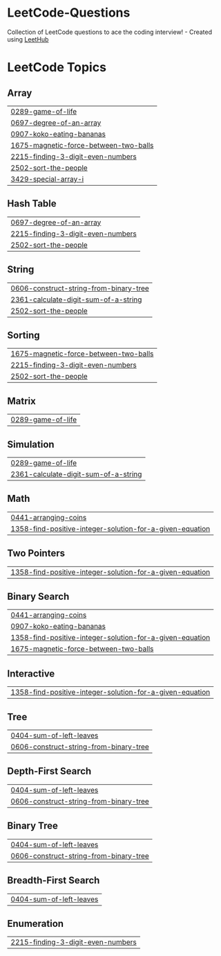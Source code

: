 # LeetCode-Questions
Collection of LeetCode questions to ace the coding interview! - Created using [LeetHub](https://github.com/QasimWani/LeetHub)

<!---LeetCode Topics Start-->
# LeetCode Topics
## Array
|  |
| ------- |
| [0289-game-of-life](https://github.com/BHAVISHAYA/LeetCode-Questions/tree/master/0289-game-of-life) |
| [0697-degree-of-an-array](https://github.com/BHAVISHAYA/LeetCode-Questions/tree/master/0697-degree-of-an-array) |
| [0907-koko-eating-bananas](https://github.com/BHAVISHAYA/LeetCode-Questions/tree/master/0907-koko-eating-bananas) |
| [1675-magnetic-force-between-two-balls](https://github.com/BHAVISHAYA/LeetCode-Questions/tree/master/1675-magnetic-force-between-two-balls) |
| [2215-finding-3-digit-even-numbers](https://github.com/BHAVISHAYA/LeetCode-Questions/tree/master/2215-finding-3-digit-even-numbers) |
| [2502-sort-the-people](https://github.com/BHAVISHAYA/LeetCode-Questions/tree/master/2502-sort-the-people) |
| [3429-special-array-i](https://github.com/BHAVISHAYA/LeetCode-Questions/tree/master/3429-special-array-i) |
## Hash Table
|  |
| ------- |
| [0697-degree-of-an-array](https://github.com/BHAVISHAYA/LeetCode-Questions/tree/master/0697-degree-of-an-array) |
| [2215-finding-3-digit-even-numbers](https://github.com/BHAVISHAYA/LeetCode-Questions/tree/master/2215-finding-3-digit-even-numbers) |
| [2502-sort-the-people](https://github.com/BHAVISHAYA/LeetCode-Questions/tree/master/2502-sort-the-people) |
## String
|  |
| ------- |
| [0606-construct-string-from-binary-tree](https://github.com/BHAVISHAYA/LeetCode-Questions/tree/master/0606-construct-string-from-binary-tree) |
| [2361-calculate-digit-sum-of-a-string](https://github.com/BHAVISHAYA/LeetCode-Questions/tree/master/2361-calculate-digit-sum-of-a-string) |
| [2502-sort-the-people](https://github.com/BHAVISHAYA/LeetCode-Questions/tree/master/2502-sort-the-people) |
## Sorting
|  |
| ------- |
| [1675-magnetic-force-between-two-balls](https://github.com/BHAVISHAYA/LeetCode-Questions/tree/master/1675-magnetic-force-between-two-balls) |
| [2215-finding-3-digit-even-numbers](https://github.com/BHAVISHAYA/LeetCode-Questions/tree/master/2215-finding-3-digit-even-numbers) |
| [2502-sort-the-people](https://github.com/BHAVISHAYA/LeetCode-Questions/tree/master/2502-sort-the-people) |
## Matrix
|  |
| ------- |
| [0289-game-of-life](https://github.com/BHAVISHAYA/LeetCode-Questions/tree/master/0289-game-of-life) |
## Simulation
|  |
| ------- |
| [0289-game-of-life](https://github.com/BHAVISHAYA/LeetCode-Questions/tree/master/0289-game-of-life) |
| [2361-calculate-digit-sum-of-a-string](https://github.com/BHAVISHAYA/LeetCode-Questions/tree/master/2361-calculate-digit-sum-of-a-string) |
## Math
|  |
| ------- |
| [0441-arranging-coins](https://github.com/BHAVISHAYA/LeetCode-Questions/tree/master/0441-arranging-coins) |
| [1358-find-positive-integer-solution-for-a-given-equation](https://github.com/BHAVISHAYA/LeetCode-Questions/tree/master/1358-find-positive-integer-solution-for-a-given-equation) |
## Two Pointers
|  |
| ------- |
| [1358-find-positive-integer-solution-for-a-given-equation](https://github.com/BHAVISHAYA/LeetCode-Questions/tree/master/1358-find-positive-integer-solution-for-a-given-equation) |
## Binary Search
|  |
| ------- |
| [0441-arranging-coins](https://github.com/BHAVISHAYA/LeetCode-Questions/tree/master/0441-arranging-coins) |
| [0907-koko-eating-bananas](https://github.com/BHAVISHAYA/LeetCode-Questions/tree/master/0907-koko-eating-bananas) |
| [1358-find-positive-integer-solution-for-a-given-equation](https://github.com/BHAVISHAYA/LeetCode-Questions/tree/master/1358-find-positive-integer-solution-for-a-given-equation) |
| [1675-magnetic-force-between-two-balls](https://github.com/BHAVISHAYA/LeetCode-Questions/tree/master/1675-magnetic-force-between-two-balls) |
## Interactive
|  |
| ------- |
| [1358-find-positive-integer-solution-for-a-given-equation](https://github.com/BHAVISHAYA/LeetCode-Questions/tree/master/1358-find-positive-integer-solution-for-a-given-equation) |
## Tree
|  |
| ------- |
| [0404-sum-of-left-leaves](https://github.com/BHAVISHAYA/LeetCode-Questions/tree/master/0404-sum-of-left-leaves) |
| [0606-construct-string-from-binary-tree](https://github.com/BHAVISHAYA/LeetCode-Questions/tree/master/0606-construct-string-from-binary-tree) |
## Depth-First Search
|  |
| ------- |
| [0404-sum-of-left-leaves](https://github.com/BHAVISHAYA/LeetCode-Questions/tree/master/0404-sum-of-left-leaves) |
| [0606-construct-string-from-binary-tree](https://github.com/BHAVISHAYA/LeetCode-Questions/tree/master/0606-construct-string-from-binary-tree) |
## Binary Tree
|  |
| ------- |
| [0404-sum-of-left-leaves](https://github.com/BHAVISHAYA/LeetCode-Questions/tree/master/0404-sum-of-left-leaves) |
| [0606-construct-string-from-binary-tree](https://github.com/BHAVISHAYA/LeetCode-Questions/tree/master/0606-construct-string-from-binary-tree) |
## Breadth-First Search
|  |
| ------- |
| [0404-sum-of-left-leaves](https://github.com/BHAVISHAYA/LeetCode-Questions/tree/master/0404-sum-of-left-leaves) |
## Enumeration
|  |
| ------- |
| [2215-finding-3-digit-even-numbers](https://github.com/BHAVISHAYA/LeetCode-Questions/tree/master/2215-finding-3-digit-even-numbers) |
<!---LeetCode Topics End-->